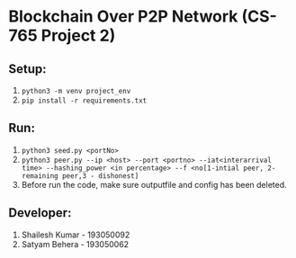 # Blockchain Over P2P Network (CS-765 Project 2)

## Setup:
1. `python3 -m venv project_env`
2. `pip install -r requirements.txt`

## Run:
1. `python3 seed.py <portNo>`
2. `python3 peer.py --ip <host> --port <portno> --iat<interarrival time> --hashing_power <in percentage> --f <no[1-intial peer, 2-remaining peer,3 - dishonest]`
3. Before run the code, make sure outputfile and config has been deleted.

## Developer:
1. Shailesh Kumar - 193050092
2. Satyam Behera - 193050062
